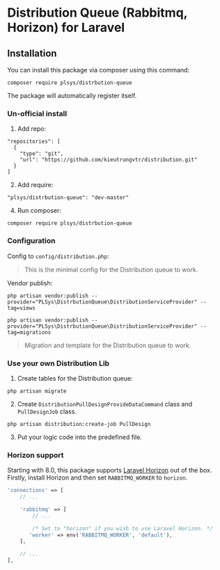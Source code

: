 Distribution Queue (Rabbitmq, Horizon) for Laravel
======================

## Installation

You can install this package via composer using this command:

```
composer require plsys/distrbution-queue
```

The package will automatically register itself.

### Un-official install
1. Add repo:
```
"repositories": [
  {
    "type": "git",
    "url": "https://github.com/kieutrungvtr/distribution.git"
  }
]
```
2. Add require:
```
"plsys/distrbution-queue": "dev-master"
```
4. Run composer:
```
composer require plsys/distrbution-queue
```

### Configuration

Config to `config/distribution.php`:

> This is the minimal config for the Distribution queue to work.

Vendor publish:

```
php artisan vendor:publish --provider="PLSys\DistrbutionQueue\DistributionServiceProvider" --tag=views
```

```
php artisan vendor:publish --provider="PLSys\DistrbutionQueue\DistributionServiceProvider" --tag=migrations
```

> Migration and template for the Distribution queue to work.


### Use your own Distribution Lib
1. Create tables for the Distribution queue:
```
php artisan migrate
```
2. Create `DistributionPullDesignProvideDataCommand` class and `PullDesignJob` class.
```
php artisan distribution:create-job PullDesign
```
3. Put your logic code into the predefined file.


### Horizon support

Starting with 8.0, this package supports [Laravel Horizon](https://laravel.com/docs/horizon) out of the box. Firstly,
install Horizon and then set `RABBITMQ_WORKER` to `horizon`.



```php
'connections' => [
    // ...

    'rabbitmq' => [
        // ...

        /* Set to "horizon" if you wish to use Laravel Horizon. */
       'worker' => env('RABBITMQ_WORKER', 'default'),
    ],

    // ...    
],
```
